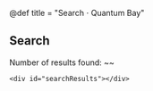 @def title = "Search ⋅ Quantum Bay"

## Search

Number of results found: ~~~<span id="resultCount"></span>~~~

~~~
<div id="searchResults"></div>
~~~
